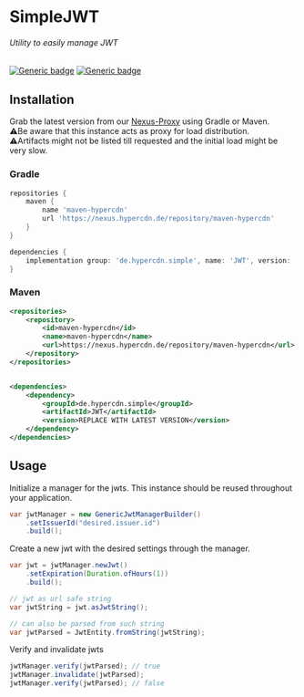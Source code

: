 # SimpleJWT
###### Utility to easily manage JWT

[![Generic badge](https://img.shields.io/badge/Java-17-white.svg)]()
[![Generic badge](https://img.shields.io/nexus/r/de.hypercdn.simple/JWT?color=white&label=Latest%20Version&nexusVersion=3&server=https%3A%2F%2Fcd.voigt.app%2F)]()

## Installation
Grab the latest version from our [Nexus-Proxy](https://nexus.hypercdn.de/) using Gradle or Maven.  
⚠️Be aware that this instance acts as proxy for load distribution.  
⚠️Artifacts might not be listed till requested and the initial load might be very slow.

### Gradle

```groovy
repositories {
    maven {
        name 'maven-hypercdn'
        url 'https://nexus.hypercdn.de/repository/maven-hypercdn'
    }
}
```
```groovy
dependencies {
    implementation group: 'de.hypercdn.simple', name: 'JWT', version: 'REPLACE WITH LATEST VERSION'
}
```

### Maven
```xml
<repositories>
    <repository>
        <id>maven-hypercdn</id>
        <name>maven-hypercdn</name>
        <url>https://nexus.hypercdn.de/repository/maven-hypercdn</url>
    </repository>
</repositories>
```

```xml

<dependencies>
    <dependency>
        <groupId>de.hypercdn.simple</groupId>
        <artifactId>JWT</artifactId>
        <version>REPLACE WITH LATEST VERSION</version>
    </dependency>
</dependencies>
```

## Usage
Initialize a manager for the jwts. This instance should be reused throughout your application.
```java
var jwtManager = new GenericJwtManagerBuilder()
    .setIssuerId("desired.issuer.id")
    .build();
```
Create a new jwt with the desired settings through the manager.
```java
var jwt = jwtManager.newJwt()
    .setExpiration(Duration.ofHours(1))
    .build();

// jwt as url safe string
var jwtString = jwt.asJwtString();

// can also be parsed from such string
var jwtParsed = JwtEntity.fromString(jwtString);
```
Verify and invalidate jwts
```java
jwtManager.verify(jwtParsed); // true
jwtManager.invalidate(jwtParsed);
jwtManager.verify(jwtParsed); // false
```
